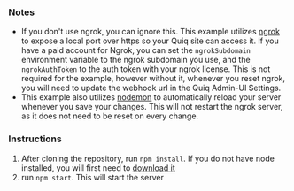 ### Notes

- If you don't use ngrok, you can ignore this. This example utilizes [ngrok](https://ngrok.com/) to expose a local port over https so your Quiq site can access it. If you have a paid account for Ngrok, you can set the `ngrokSubdomain` environment variable to the ngrok subdomain you use, and the `ngrokAuthToken` to the auth token with your ngrok license. This is not required for the example, however without it, whenever you reset ngrok, you will need to update the webhook url in the Quiq Admin-UI Settings.
- This example also utilizes [nodemon](https://nodemon.io/) to automatically reload your server whenever you save your changes. This will not restart the ngrok server, as it does not need to be reset on every change.

### Instructions

1. After cloning the repository, run `npm install`. If you do not have node installed, you will first need to [download it](https://nodejs.org/en/)
2. run `npm start`. This will start the server
